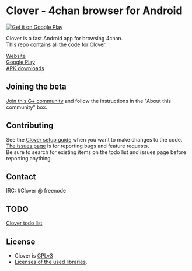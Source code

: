 # Clover - 4chan browser for Android

[![Get it on Google Play](https://developer.android.com/images/brand/en_generic_rgb_wo_60.png)](https://play.google.com/store/apps/details?id=org.floens.chan)


Clover is a fast Android app for browsing 4chan.  
This repo contains all the code for Clover.

[Website](http://floens.github.io/Clover/)  
[Google Play](https://play.google.com/store/apps/details?id=org.floens.chan)  
[APK downloads](https://github.com/Floens/Clover/releases)


## Joining the beta
[Join this G+ community](https://plus.google.com/communities/108906508206092146956) and follow the instructions in the "About this community" box.


## Contributing
See the [Clover setup guide](https://github.com/Floens/Clover/wiki/Building-Clover) when you want to make changes to the code.  
[The issues page](https://github.com/Floens/Clover/issues) is for reporting bugs and feature requests.  
Be sure to search for existing items on the todo list and issues page before reporting anything.


## Contact
IRC: #Clover @ freenode


## TODO
[Clover todo list](https://gist.github.com/Floens/cd7937a1d8f06f5540bc)


## License
* Clover is [GPLv3](https://github.com/Floens/Clover/blob/master/COPYING.txt)
* [Licenses of the used libraries](https://rawgit.com/Floens/Clover/master/Clover/app/src/main/assets/html/licenses.html).
